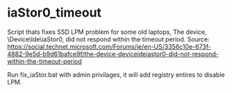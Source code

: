 # iaStor0_timeout
Script thats fixes SSD LPM problem for some old laptops, The device, \Device\Ide\iaStor0, did not respond within the timeout period.
Source: https://social.technet.microsoft.com/Forums/ie/en-US/3356c10e-673f-4882-9e5d-b9d61bafce9f/the-device-deviceideiastor0-did-not-respond-within-the-timeout-period

Run fix_iaStor.bat with admin privilages, it will add registry entires to disable LPM.
